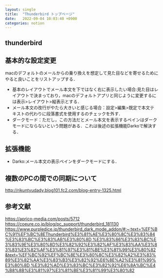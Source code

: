 ```yaml
---
layout: single
title:  "Thunderbird トップページ"
date:   2022-09-04 10:03:40 +0900
categories: notion
---
```


## thunderbird

## 基本的な設定変更

macのデフォルトのメールからの乗り換えを想定して見た目などを寄せるためにやると良いことをリストアップする．

- 基本のレイアウトでメール本文を下ではなく右に表示したい場合:見た目はレイアウトで決まっており，macのデフォルトアプリと同じように変更するには表示>レイアウト>縦表示とする．
- メール本文の改行がやたら大きいと感じる場合：設定>編集>既定で本文テキストの代わりに段落書式を使用するのチェックを外す．
- ダークモード：ただし，この方法だとメール本文を表示するペインはダークモードにならないという問題がある．これは後述の拡張機能Darkoで解決する．

## 拡張機能

- Darko:メール本文の表示ペインをダークモードにする．


## 複数のPCの間での同期について

http://rikuntyudady.blog101.fc2.com/blog-entry-1325.html


## 参考文献

https://aprico-media.com/posts/5712
https://coeure.co.jp/blog/pc_support/thunderbird_181130
https://www.purpledice.jp/thunderbird_dark_mode_addon/#:~:text=%EF%BC%91%EF%BC%8EThunderbird%E3%81%AE%E3%80%8C%E3%83%84%E3%83%BC%E3%83%AB%E3%80%8D,%E3%83%86%E3%83%BC%E3%83%9E%E3%80%8D%E3%82%92%E3%82%AF%E3%83%AA%E3%83%83%E3%82%AF%E3%81%97%E3%81%BE%E3%81%99%E3%80%82&text=%EF%BC%92%EF%BC%8E%E3%80%8C%E3%82%A2%E3%83%89%E3%82%AA%E3%83%B3%E3%82%92%E6%8E%A2%E3%81%99%E3%80%8D,%E3%82%AD%E3%83%BC%E3%82%92%E6%8A%BC%E4%B8%8B%E3%81%97%E3%81%BE%E3%81%99%E3%80%82

